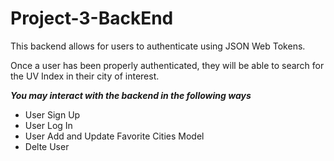 # Project-3-BackEnd
This backend allows for users to authenticate using JSON Web Tokens.

Once a user has been properly authenticated, they will be able to search for the UV Index in their city of interest.

**_You may interact with the backend in the following ways_**

* User Sign Up
* User Log In
* User Add and Update Favorite Cities Model
* Delte User
